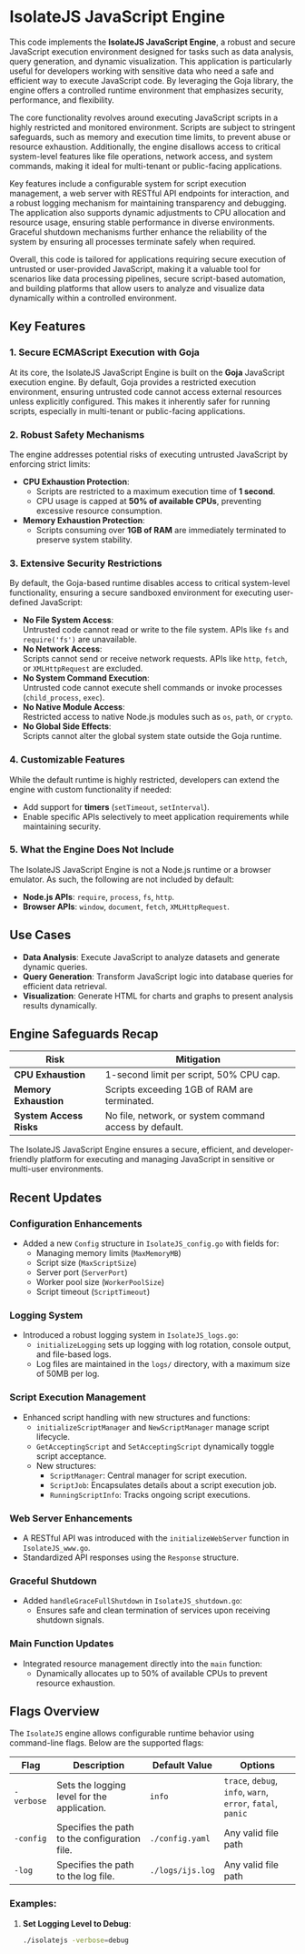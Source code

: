 # IsolateJS JavaScript Engine

This code implements the **IsolateJS JavaScript Engine**, a robust and secure JavaScript execution 
environment designed for tasks such as data analysis, query generation, and dynamic visualization. 
This application is particularly useful for developers working with sensitive data who need a safe 
and efficient way to execute JavaScript code. By leveraging the Goja library, the engine offers 
a controlled runtime environment that emphasizes security, performance, and flexibility.

The core functionality revolves around executing JavaScript scripts in a highly restricted 
and monitored environment. Scripts are subject to stringent safeguards, such as memory and 
execution time limits, to prevent abuse or resource exhaustion. Additionally, the engine 
disallows access to critical system-level features like file operations, network access, and 
system commands, making it ideal for multi-tenant or public-facing applications.

Key features include a configurable system for script execution management, a web server with 
RESTful API endpoints for interaction, and a robust logging mechanism for maintaining 
transparency and debugging. The application also supports dynamic adjustments to CPU allocation 
and resource usage, ensuring stable performance in diverse environments. Graceful shutdown 
mechanisms further enhance the reliability of the system by ensuring all processes terminate 
safely when required.

Overall, this code is tailored for applications requiring secure execution of untrusted or 
user-provided JavaScript, making it a valuable tool for scenarios like data processing 
pipelines, secure script-based automation, and building platforms that allow users to analyze 
and visualize data dynamically within a controlled environment.


## Key Features

### 1. Secure ECMAScript Execution with Goja  
At its core, the IsolateJS JavaScript Engine is built on the **Goja** JavaScript execution engine. By default, Goja provides a restricted execution environment, ensuring untrusted code cannot access external resources unless explicitly configured. This makes it inherently safer for running scripts, especially in multi-tenant or public-facing applications.

### 2. Robust Safety Mechanisms  
The engine addresses potential risks of executing untrusted JavaScript by enforcing strict limits:
- **CPU Exhaustion Protection**:
  - Scripts are restricted to a maximum execution time of **1 second**.
  - CPU usage is capped at **50% of available CPUs**, preventing excessive resource consumption.
- **Memory Exhaustion Protection**:
  - Scripts consuming over **1GB of RAM** are immediately terminated to preserve system stability.

### 3. Extensive Security Restrictions  
By default, the Goja-based runtime disables access to critical system-level functionality, ensuring a secure sandboxed environment for executing user-defined JavaScript:
- **No File System Access**:  
  Untrusted code cannot read or write to the file system. APIs like `fs` and `require('fs')` are unavailable.
- **No Network Access**:  
  Scripts cannot send or receive network requests. APIs like `http`, `fetch`, or `XMLHttpRequest` are excluded.
- **No System Command Execution**:  
  Untrusted code cannot execute shell commands or invoke processes (`child_process`, `exec`).
- **No Native Module Access**:  
  Restricted access to native Node.js modules such as `os`, `path`, or `crypto`.
- **No Global Side Effects**:  
  Scripts cannot alter the global system state outside the Goja runtime.

### 4. Customizable Features  
While the default runtime is highly restricted, developers can extend the engine with custom functionality if needed:
- Add support for **timers** (`setTimeout`, `setInterval`).
- Enable specific APIs selectively to meet application requirements while maintaining security.

### 5. What the Engine Does Not Include  
The IsolateJS JavaScript Engine is not a Node.js runtime or a browser emulator. As such, the following are not included by default:
- **Node.js APIs**: `require`, `process`, `fs`, `http`.
- **Browser APIs**: `window`, `document`, `fetch`, `XMLHttpRequest`.

## Use Cases

- **Data Analysis**: Execute JavaScript to analyze datasets and generate dynamic queries.  
- **Query Generation**: Transform JavaScript logic into database queries for efficient data retrieval.  
- **Visualization**: Generate HTML for charts and graphs to present analysis results dynamically.

## Engine Safeguards Recap

| **Risk**                | **Mitigation**                                                   |
|-------------------------|------------------------------------------------------------------|
| **CPU Exhaustion**      | 1-second limit per script, 50% CPU cap.                         |
| **Memory Exhaustion**   | Scripts exceeding 1GB of RAM are terminated.                    |
| **System Access Risks** | No file, network, or system command access by default.          |

The IsolateJS JavaScript Engine ensures a secure, efficient, and developer-friendly platform for executing and managing JavaScript in sensitive or multi-user environments.


## Recent Updates

### Configuration Enhancements

- Added a new `Config` structure in `IsolateJS_config.go` with fields for:
  - Managing memory limits (`MaxMemoryMB`)
  - Script size (`MaxScriptSize`)
  - Server port (`ServerPort`)
  - Worker pool size (`WorkerPoolSize`)
  - Script timeout (`ScriptTimeout`)

### Logging System
- Introduced a robust logging system in `IsolateJS_logs.go`:
  - `initializeLogging` sets up logging with log rotation, console output, and file-based logs.
  - Log files are maintained in the `logs/` directory, with a maximum size of 50MB per log.

### Script Execution Management
- Enhanced script handling with new structures and functions:
  - `initializeScriptManager` and `NewScriptManager` manage script lifecycle.
  - `GetAcceptingScript` and `SetAcceptingScript` dynamically toggle script acceptance.
  - New structures:
    - `ScriptManager`: Central manager for script execution.
    - `ScriptJob`: Encapsulates details about a script execution job.
    - `RunningScriptInfo`: Tracks ongoing script executions.

### Web Server Enhancements
- A RESTful API was introduced with the `initializeWebServer` function in `IsolateJS_www.go`.
- Standardized API responses using the `Response` structure.

### Graceful Shutdown
- Added `handleGraceFullShutdown` in `IsolateJS_shutdown.go`:
  - Ensures safe and clean termination of services upon receiving shutdown signals.

### Main Function Updates
- Integrated resource management directly into the `main` function:
  - Dynamically allocates up to 50% of available CPUs to prevent resource exhaustion.

## Flags Overview

The `IsolateJS` engine allows configurable runtime behavior using command-line flags. Below are the supported flags:

| **Flag**    | **Description**                                                             | **Default Value**       | **Options**                                    |
|-------------|-----------------------------------------------------------------------------|-------------------------|-----------------------------------------------|
| `-verbose`  | Sets the logging level for the application.                                 | `info`                  | `trace`, `debug`, `info`, `warn`, `error`, `fatal`, `panic` |
| `-config`   | Specifies the path to the configuration file.                               | `./config.yaml`         | Any valid file path                           |
| `-log`      | Specifies the path to the log file.                                         | `./logs/ijs.log`        | Any valid file path                           |

### Examples:

1. **Set Logging Level to Debug**:
   ```bash
   ./isolatejs -verbose=debug